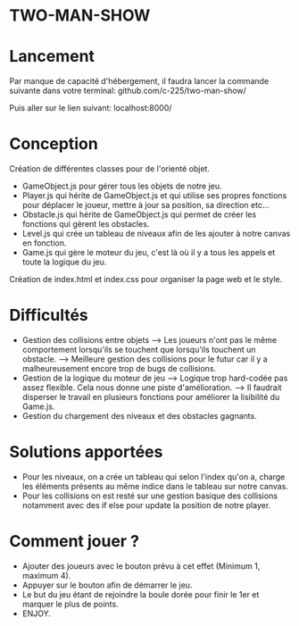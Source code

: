 # TWO-MAN-SHOW

# Lancement
Par manque de capacité d'hébergement, il faudra lancer la commande suivante dans votre terminal:
  github.com/c-225/two-man-show/
  
Puis aller sur le lien suivant:
  localhost:8000/

# Conception

Création de différentes classes pour de l'orienté objet.
- GameObject.js pour gérer tous les objets de notre jeu.
- Player.js qui hérite de GameObject.js et qui utilise ses propres fonctions pour déplacer le joueur, mettre à jour sa position, sa direction etc...
- Obstacle.js qui hérite de GameObject.js qui permet de créer les fonctions qui gèrent les obstacles.
- Level.js qui crée un tableau de niveaux afin de les ajouter à notre canvas en fonction.
- Game.js qui gère le moteur du jeu, c'est là où il y a tous les appels et toute la logique du jeu.

Création de index.html et index.css pour organiser la page web et le style.

# Difficultés

- Gestion des collisions entre objets --> Les joueurs n'ont pas le même comportement lorsqu'ils se touchent que lorsqu'ils touchent un obstacle. --> Meilleure gestion des collisions pour le futur car il y a malheureusement encore trop de bugs de collisions.
- Gestion de la logique du moteur de jeu --> Logique trop hard-codée pas assez flexible. Cela nous donne une piste d'amélioration. --> Il faudrait disperser le travail en plusieurs fonctions pour améliorer la lisibilité du Game.js.
- Gestion du chargement des niveaux et des obstacles gagnants.

# Solutions apportées

- Pour les niveaux, on a crée un tableau qui selon l'index qu'on a, charge les éléments présents au même indice dans le tableau sur notre canvas.
- Pour les collisions on est resté sur une gestion basique des collisions notamment avec des if else pour update la position de notre player.

# Comment jouer ? 

- Ajouter des joueurs avec le bouton prévu à cet effet (Minimum 1, maximum 4).
- Appuyer sur le bouton afin de démarrer le jeu.
- Le but du jeu étant de rejoindre la boule dorée pour finir le 1er et marquer le plus de points.
- ENJOY.



